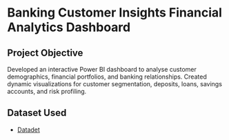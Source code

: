 # Banking Customer Insights Financial Analytics Dashboard
## Project Objective
Developed an interactive Power BI dashboard to analyse customer demographics, financial portfolios, and  banking relationships. Created dynamic visualizations for customer segmentation, deposits, loans, savings  accounts, and risk profiling. 
## Dataset Used
- <a href="https://github.com/ChanduC2/Banking-Customer-Insights-Financial-Analytics-Dashboard-/blob/main/Banking.xlsx">Datadet</a>

